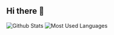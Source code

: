 ## Hi there 👋


![Github Stats](https://github-readme-stats.vercel.app/api?username=yuebaiv&show_icons=true&theme=dark&count_private=true)
![Most Used Languages](https://github-readme-stats.vercel.app/api/top-langs/?username=yuebaiv&theme=dark&layout=compact)
